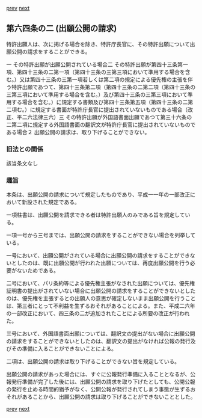 [prev](/specific/markdowns/特許法/079_Mp-Ch_3_2-At_64.md)
[next](/specific/markdowns/特許法/081_Mp-Ch_3_2-At_64_3.md)
## 第六四条の二 (出願公開の請求)
特許出願人は、次に掲げる場合を除き、特許庁長官に、その特許出願について出願公開の請求をすることができる。

一 その特許出願が出願公開されている場合二 その特許出願が第四十三条第一項、第四十三条の二第一項（第四十三条の三第三項において準用する場合を含む。）又は第四十三条の三第一項若しくは第二項の規定による優先権の主張を伴う特許出願であつて、第四十三条第二項（第四十三条の二第二項（第四十三条の三第三項において準用する場合を含む。）及び第四十三条の三第三項において準用する場合を含む。）に規定する書類及び第四十三条第五項（第四十三条の二第二項む。）に規定する書面が特許庁長官に提出されていないものである場合（改正、平二六法律三六）三 その特許出願が外国語書面出願であつて第三十六条の二第二項に規定する外国語書面の翻訳文が特許庁長官に提出されていないものである場合２ 出願公開の請求は、取り下げることができない。


### 旧法との関係
該当条文なし

### 趣旨
本条は、出願公開の請求について規定したものであり、平成一一年の一部改正において新設された規定である。

一項柱書は、出願公開を請求できる者は特許出願人のみである旨を規定している。

一項一号から三号までは、出願公開の請求をすることができない場合を列挙している。

一号において、出願公開がされている場合に出願公開の請求をすることができないとしたのは、既に出願公開が行われた出願については、再度出願公開を行う必要がないためである。

二号において、パリ条約等による優先権主張がなされた出願については、優先権証明書の提出がされていない場合に出願公開の請求をすることができないとしたのは、優先権を主張するとの出願人の意思が確定しないまま出願公開を行うことは、第三者にとって不利益を生ずるおそれがあることによる。また、平成二六年の一部改正において、四三条の二が追加されたことによる所要の改正が行われた。

三号において、外国語書面出願については、翻訳文の提出がない場合に出願公開の請求をすることができないとしたのは、翻訳文の提出がなければ公報の発行及びその準備に入ることができないことによる。

二項は、出願公開の請求は取り下げることができない旨を規定している。

出願公開の請求があった場合には、すぐに公報発行準備に入ることとなるが、公報発行準備が完了した後には、出願公開の請求を取り下げたとしても、公開公報の発行を止める時間的猶予がなく、公開公報が発行されてしまう事態が生ずるおそれがあることから、出願公開の請求は取り下げることができないこととした。


[prev](/specific/markdowns/特許法/079_Mp-Ch_3_2-At_64.md)
[next](/specific/markdowns/特許法/081_Mp-Ch_3_2-At_64_3.md)